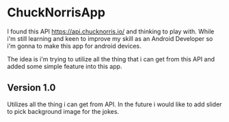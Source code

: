 # ChuckNorrisApp
I found this API https://api.chucknorris.io/ and thinking to play with.
While i'm still learning and keen to improve my skill as an Android Developer so i'm gonna to make this app for android devices.

The idea is i'm trying to utilize all the thing that i can get from this API and added some simple feature into this app.

## Version 1.0
Utilizes all the thing i can get from API.
In the future i would like to add slider to pick background image for the jokes.

